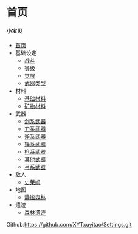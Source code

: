 # 首页

#### 小宝贝

* [首页](README.md)
* 基础设定
    * [战斗](基础设定\战斗.md)
    * [等级](基础设定\等级.md)
    * [觉醒](基础设定\觉醒.md)
    * [武器类型](基础设定\武器类型.md)
* 材料
    * [基础材料](材料\基础材料.md)
    * [矿物材料](材料\矿物材料.md)
* 武器
    * [剑系武器](武器\剑系武器.md)
    * [刀系武器](武器\刀系武器.md)
    * [斧系武器](武器\斧系武器.md)
    * [锤系武器](武器\锤系武器.md)
    * [枪系武器](武器\枪系武器.md)
    * [其他武器](武器\其他武器.md)
    * [弓系武器](武器\弓系武器.md)
* 敌人
    * [史莱姆](敌人\史莱姆.md)
* 地图 
    * [静谧森林](世界地图\静谧森林(T1).md)
* 遗迹 
    * [森林遗迹](遗迹\森林遗迹.md)

Github:https://github.com/XYTxuyitao/Settings.git